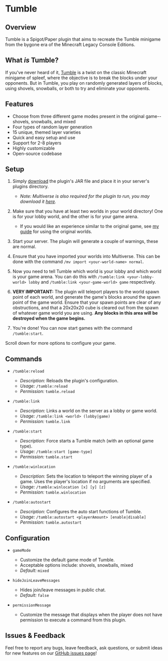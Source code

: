 # Tumble  

## Overview  

Tumble is a Spigot/Paper plugin that aims to recreate the Tumble minigame from the bygone era of the Minecraft Legacy Console Editions.  

## What *is* Tumble?

If you've never heard of it, [Tumble](https://minecraft-archive.fandom.com/wiki/Tumble_Mode) is a twist on the classic Minecraft minigame of spleef, where the objective is to break the blocks under your opponents. But in Tumble, you play on randomly generated layers of blocks, using shovels, snowballs, or both to try and eliminate your opponents.

## Features  

- Choose from three different game modes present in the original game--shovels, snowballs, and mixed  
- Four types of random layer generation  
- 15 unique, themed layer varieties
- Quick and easy setup and use
- Support for 2-8 players  
- Highly customizable  
- Open-source codebase  

## Setup

1. Simply [download](https://github.com/MylesAndMore/tumble/releases) the plugin's JAR file and place it in your server's plugins directory.  

    - *Note: Multiverse is also required for the plugin to run, you may download it [here](https://www.spigotmc.org/resources/multiverse-core.390/).*  

2. Make sure that you have at least two worlds in your world directory! One is for your lobby world, and the other is for your game arena.  

    - If you would like an experience similar to the original game, see [my guide](https://github.com/MylesAndMore/tumble/blob/main/og-guide.md) for using the original worlds.  

3. Start your server. The plugin will generate a couple of warnings, these are normal.
4. Ensure that you have imported your worlds into Multiverse. This can be done with the command ```/mv import <your-world-name> normal```.
5. Now you need to tell Tumble which world is your lobby and which world is your game arena. You can do this with  ```/tumble:link <your-lobby-world> lobby``` and ```/tumble:link <your-game-world> game``` respectively.
6. **VERY IMPORTANT:** The plugin will teleport players to the world spawn point of each world, and generate the game's blocks around the spawn point of the game world. Ensure that your spawn points are clear of any obstructions, and that a 20x20x20 cube is cleared out from the spawn of whatever game world you are using. **Any blocks in this area will be destroyed when the game begins.**
7. You're done! You can now start games with the command ```/tumble:start```.

Scroll down for more options to configure your game.  

## Commands

- ```/tumble:reload```

  - *Description:* Reloads the plugin's configuration.
  - *Usage:* ```/tumble:reload```
  - *Permission:* ```tumble.reload```
- ```/tumble:link```
  - *Description:* Links a world on the server as a lobby or game world.
  - *Usage:* ```/tumble:link <world> (lobby|game)```
  - *Permission:* ```tumble.link```
- ```/tumble:start```
  - *Description:* Force starts a Tumble match (with an optional game type).
  - *Usage:* ```/tumble:start [game-type]```
  - *Permission:* ```tumble.start```
- ```/tumble:winlocation```
  - *Description:* Sets the location to teleport the winning player of a game. Uses the player's location if no arguments are specified.
  - *Usage:* ```/tumble:winlocation [x] [y] [z]```
  - *Permission:* ```tumble.winlocation```
- ```/tumble:autostart```
  - *Description:* Configures the auto start functions of Tumble.
  - *Usage:* ```/tumble:autostart <playerAmount> [enable|disable]```
  - *Permission:* ```tumble.autostart```

## Configuration  

- ```gameMode```  
  - Customize the default game mode of Tumble.  
  - Acceptable options include: shovels, snowballs, mixed  
  - *Default:* ```mixed```  

- ```hideJoinLeaveMessages```  
  - Hides join/leave messages in public chat.  
  - *Default:* ```false```  

- ```permissionMessage```  
  - Customize the message that displays when the player does not have permission to execute a command from this plugin.  

## Issues & Feedback  

Feel free to report any bugs, leave feedback, ask questions, or submit ideas for new features on our [GitHub issues page](https://github.com/MylesAndMore/tumble/issues/new)!  
